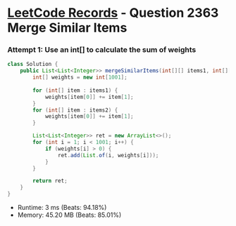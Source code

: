 # [LeetCode Records](../../README.md) - Question 2363 Merge Similar Items

### Attempt 1: Use an int[] to calculate the sum of weights
```java
class Solution {
    public List<List<Integer>> mergeSimilarItems(int[][] items1, int[][] items2) {
        int[] weights = new int[1001];
        
        for (int[] item : items1) {
            weights[item[0]] += item[1];
        }
        for (int[] item : items2) {
            weights[item[0]] += item[1];
        }

        List<List<Integer>> ret = new ArrayList<>();
        for (int i = 1; i < 1001; i++) {
            if (weights[i] > 0) {
                ret.add(List.of(i, weights[i]));
            }
        }

        return ret;
    }
}
```
- Runtime: 3 ms (Beats: 94.18%)
- Memory: 45.20 MB (Beats: 85.01%)

<br>
